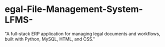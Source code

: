 # egal-File-Management-System-LFMS-
"A full-stack ERP application for managing legal documents and workflows, built with Python, MySQL, HTML, and CSS."
